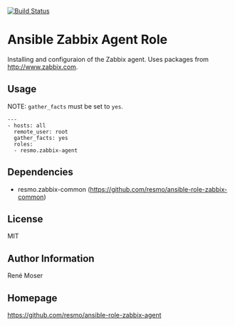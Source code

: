 [![Build Status](https://travis-ci.org/resmo/ansible-role-zabbix-agent.png?branch=master)](https://travis-ci.org/resmo/ansible-role-zabbix-agent)

# Ansible Zabbix Agent Role

Installing and configuraion of the Zabbix agent. Uses packages from http://www.zabbix.com.

## Usage
NOTE: `gather_facts` must be set to `yes`.

    ---
    - hosts: all
      remote_user: root
      gather_facts: yes
      roles:
      - resmo.zabbix-agent

## Dependencies
- resmo.zabbix-common (https://github.com/resmo/ansible-role-zabbix-common)

## License
MIT

## Author Information
René Moser

## Homepage
https://github.com/resmo/ansible-role-zabbix-agent
